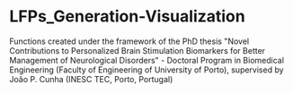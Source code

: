 # LFPs_Generation-Visualization
Functions created under the framework of the PhD thesis "Novel Contributions to Personalized Brain Stimulation Biomarkers for Better Management of Neurological Disorders" - Doctoral Program in Biomedical Engineering (Faculty of Engineering of University of Porto), supervised by João P. Cunha (INESC TEC, Porto, Portugal)
